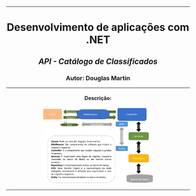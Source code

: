 <hr/>
<div align="center">
    <h1>Desenvolvimento de aplicações com .NET</h1>
    <h2><i>API - Catálogo de Classificados</i></h2>
    <h3>Autor: Douglas Martin</h3>   
    <hr/>
    <h4>Descrição:</h4> 
    <p align="center"><img src="image.jpg" width="300"></p>    
</div>    
<hr/>
